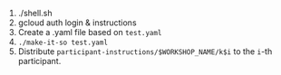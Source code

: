 1. ./shell.sh
2. gcloud auth login & instructions
4. Create a .yaml file based on `test.yaml`
4. `./make-it-so test.yaml`
5. Distribute `participant-instructions/$WORKSHOP_NAME/k$i` to the `i`-th participant.
